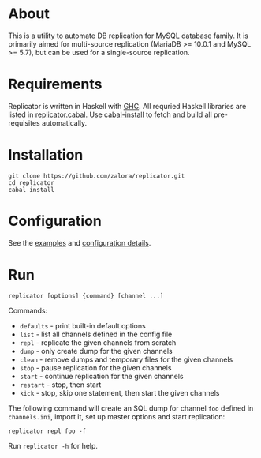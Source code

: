 About
=====
This is a utility to automate DB replication for
MySQL database family. It is primarily aimed for multi-source
replication (MariaDB >= 10.0.1 and MySQL >= 5.7),
but can be used for a single-source replication.

Requirements
============
Replicator is written in Haskell with [GHC](http://www.haskell.org/ghc/).
All requried Haskell libraries are listed in [replicator.cabal](replicator.cabal).
Use [cabal-install](http://www.haskell.org/haskellwiki/Cabal-Install)
to fetch and build all pre-requisites automatically.

Installation
============
    git clone https://github.com/zalora/replicator.git
    cd replicator
    cabal install

Configuration
=============
See the [examples](EXAMPLES.md) and [configuration details](CONFIGURATION.md).

Run
===

    replicator [options] {command} [channel ...]

Commands:

  * `defaults` - print built-in default options
  * `list`     - list all channels defined in the config file
  * `repl`     - replicate the given channels from scratch
  * `dump`     - only create dump for the given channels
  * `clean`    - remove dumps and temporary files for the given channels
  * `stop`     - pause replication for the given channels
  * `start`    - continue replication for the given channels
  * `restart`  - stop, then start
  * `kick`     - stop, skip one statement, then start the given channels

The following command will create an SQL dump for channel `foo` defined in
`channels.ini`, import it, set up master options and start replication:

    replicator repl foo -f

Run `replicator -h` for help.

